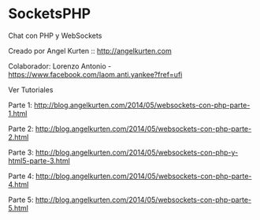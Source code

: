 SocketsPHP
==========

Chat con PHP y WebSockets

Creado por Angel Kurten :: http://angelkurten.com

Colaborador:
Lorenzo Antonio - https://www.facebook.com/laom.anti.yankee?fref=ufi

Ver Tutoriales

Parte 1: http://blog.angelkurten.com/2014/05/websockets-con-php-parte-1.html

Parte 2: http://blog.angelkurten.com/2014/05/websockets-con-php-parte-2.html

Parte 3: http://blog.angelkurten.com/2014/05/websockets-con-php-y-html5-parte-3.html

Parte 4: http://blog.angelkurten.com/2014/05/websockets-con-php-parte-4.html

Parte 5: http://blog.angelkurten.com/2014/05/websockets-con-php-parte-5.html
